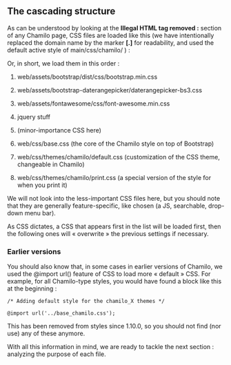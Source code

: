 ## The cascading structure

As can be understood by looking at the **Illegal HTML tag removed :** section of any Chamilo page, CSS files are loaded like this (we have intentionally replaced the domain name by the marker **[.]** for readability, and used the default active style of main/css/chamilo/ ) :

Or, in short, we load them in this order :

1.  web/assets/bootstrap/dist/css/bootstrap.min.css

2.  web/assets/bootstrap-daterangepicker/daterangepicker-bs3.css

3.  web/assets/fontawesome/css/font-awesome.min.css

4.  jquery stuff

5.  (minor-importance CSS here)

6.  web/css/base.css (the core of the Chamilo style on top of Bootstrap)

7.  web/css/themes/chamilo/default.css (customization of the CSS theme, changeable in Chamilo)

8.  web/css/themes/chamilo/print.css (a special version of the style for when you print it)

We will not look into the less-important CSS files here, but you should note that they are generally feature-specific, like chosen (a JS, searchable, drop-down menu bar).

As CSS dictates, a CSS that appears first in the list will be loaded first, then the following ones will « overwrite » the previous settings if necessary.

### Earlier versions

You should also know that, in some cases in earlier versions of Chamilo, we used the @import url() feature of CSS to load more « default » CSS. For example, for all Chamilo-type styles, you would have found a block like this at the beginning :

```
/* Adding default style for the chamilo_X themes */

@import url('../base_chamilo.css');
```

This has been removed from styles since 1.10.0, so you should not find (nor use) any of these anymore.

With all this information in mind, we are ready to tackle the next section : analyzing the purpose of each file.
